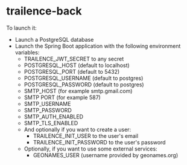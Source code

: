 # trailence-back

To launch it:
* Launch a PostgreSQL database
* Launch the Spring Boot application with the following environment variables:
    * TRAILENCE_JWT_SECRET to any secret
    * POSTGRESQL_HOST (default to localhost)
    * POSTGRESQL_PORT (default to 5432)
    * POSTGRESQL_USERNAME (default to postgres)
    * POSTGRESQL_PASSWORD (default to postgres)
    * SMTP_HOST (for example smtp.gmail.com)
    * SMTP PORT (for example 587)
    * SMTP_USERNAME
    * SMTP_PASSWORD
    * SMTP_AUTH_ENABLED
    * SMTP_TLS_ENABLED
    * And optionally if you want to create a user:
        * TRAILENCE_INIT_USER to the user's email
        * TRAILENCE_INIT_PASSWORD to the user's password
    * Optionally, if you want to use some external services:
        * GEONAMES_USER (username provided by geonames.org)
   